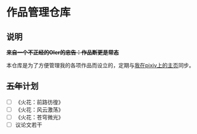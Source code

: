 # 作品管理仓库

## 说明

**~~来自一个不正经的OIer的忠告：作品断更是常态~~**

本仓库是为了方便管理我的各项作品而设立的，定期与[我在pixiv上的主页](https://pixiv.net/)同步。

## ~~五年~~计划

- [ ] 《火花：前路彷徨》
- [ ] 《火花：风云激荡》
- [ ] 《火花：苍穹微光》
- [ ] 议论文若干
